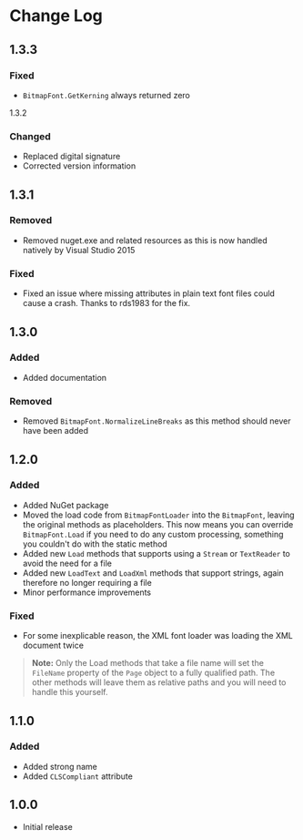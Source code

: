 Change Log
==========

1.3.3
-----

### Fixed
* `BitmapFont.GetKerning` always returned zero

1.3.2

### Changed
* Replaced digital signature
* Corrected version information

1.3.1
-----

### Removed
* Removed nuget.exe and related resources as this is now handled natively by Visual Studio 2015

### Fixed
* Fixed an issue where missing attributes in plain text font files could cause a crash. Thanks to rds1983 for the fix.

1.3.0
-----

### Added
* Added documentation

### Removed
* Removed `BitmapFont.NormalizeLineBreaks` as this method should never have been added

1.2.0
-----

### Added
* Added NuGet package
* Moved the load code from `BitmapFontLoader` into the `BitmapFont`, leaving the original methods as placeholders. This now means you can override `BitmapFont.Load` if you need to do any custom processing, something you couldn't do with the static method
* Added new `Load` methods that supports using a `Stream` or `TextReader` to avoid the need for a file
* Added new `LoadText` and `LoadXml` methods that support strings, again therefore no longer requiring a file
* Minor performance improvements

### Fixed
* For some inexplicable reason, the XML font loader was loading the XML document twice

> **Note:** Only the Load methods that take a file name will set the `FileName` property of the `Page` object to a fully qualified path. The other methods will leave them as relative paths and you will need to handle this yourself.

1.1.0
-----

### Added
* Added strong name
* Added `CLSCompliant` attribute

1.0.0
-----

* Initial release
